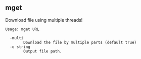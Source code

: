 ## mget

Download file using multiple threads!

    Usage: mget URL

      -multi
            Download the file by multiple parts (default true)
      -o string
            Output file path.
